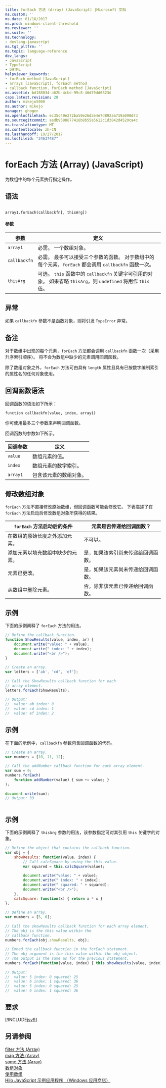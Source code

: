 ```yaml
---
title: forEach 方法 (Array) (JavaScript) |Microsoft 文档
ms.custom: ''
ms.date: 01/18/2017
ms.prod: windows-client-threshold
ms.reviewer: ''
ms.suite: ''
ms.technology:
- devlang-javascript
ms.tgt_pltfrm: ''
ms.topic: language-reference
dev_langs:
- JavaScript
- TypeScript
- DHTML
helpviewer_keywords:
- forEach method [JavaScript]
- arrays [JavaScript], forEach method
- callback function, forEach method [JavaScript]
ms.assetid: bd188034-a62b-4cbd-99c8-46d70dd6823d
caps.latest.revision: 28
author: mikejo5000
ms.author: mikejo
manager: ghogen
ms.openlocfilehash: ec35c49e272ba50e26d3e4e7d892aa719a090d73
ms.sourcegitcommit: aadb9588877418b8b55a5612c1d3842d4520ca4c
ms.translationtype: MT
ms.contentlocale: zh-CN
ms.lasthandoff: 10/27/2017
ms.locfileid: "24637487"
---
```

# <a name="foreach-method-array-javascript"></a>forEach 方法 (Array) (JavaScript)
为数组中的每个元素执行指定操作。  
  
## <a name="syntax"></a>语法  
  
```  
  
array1.forEach(callbackfn[, thisArg])  
```  
  
#### <a name="parameters"></a>参数  
  
|参数|定义|  
|---------------|----------------|  
|`array1`|必需。 一个数组对象。|  
|`callbackfn`|必需。 最多可以接受三个参数的函数。 对于数组中的每个元素，`forEach` 都会调用 `callbackfn` 函数一次。|  
|`thisArg`|可选。 `this` 函数中的 `callbackfn` 关键字可引用的对象。 如果省略 `thisArg`，则 `undefined` 将用作 `this` 值。|  
  
## <a name="exceptions"></a>异常  
 如果 `callbackfn` 参数不是函数对象，则将引发 `TypeError` 异常。  
  
## <a name="remarks"></a>备注  
 对于数组中出现的每个元素，`forEach` 方法都会调用 `callbackfn` 函数一次（采用升序索引顺序）。 将不会为数组中缺少的元素调用回调函数。  
  
 除了数组对象之外，`forEach` 方法可由具有 `length` 属性且具有已按数字编制索引的属性名的任何对象使用。  
  
## <a name="callback-function-syntax"></a>回调函数语法  
 回调函数的语法如下所示：  
  
 `function callbackfn(value, index, array1)`  
  
 你可使用最多三个参数来声明回调函数。  
  
 回调函数的参数如下所示。  
  
|回调参数|定义|  
|-----------------------|----------------|  
|`value`|数组元素的值。|  
|`index`|数组元素的数字索引。|  
|`array1`|包含该元素的数组对象。|  
  
## <a name="modifying-the-array-object"></a>修改数组对象  
 `forEach` 方法不直接修改原始数组，但回调函数可能会修改它。 下表描述了在 `forEach` 方法启动后修改数组对象所获得的结果。  
  
|`forEach` 方法启动后的条件|元素是否传递给回调函数？|  
|---------------------------------------------|------------------------------------------|  
|在数组的原始长度之外添加元素。|不可以。|  
|添加元素以填充数组中缺少的元素。|是，如果该索引尚未传递给回调函数。|  
|元素已更改。|是，如果该元素尚未传递给回调函数。|  
|从数组中删除元素。|否，除非该元素已传递给回调函数。|  
  
## <a name="example"></a>示例  
 下面的示例阐释了 `forEach` 方法的用法。  
  
```JavaScript  
// Define the callback function.  
function ShowResults(value, index, ar) {  
    document.write("value: " + value);  
    document.write(" index: " + index);  
    document.write("<br />");  
}  
  
// Create an array.  
var letters = ['ab', 'cd', 'ef'];  
  
// Call the ShowResults callback function for each  
// array element.  
letters.forEach(ShowResults);  
  
// Output:  
//  value: ab index: 0   
//  value: cd index: 1   
//  value: ef index: 2   
```  
  
## <a name="example"></a>示例  
 在下面的示例中，`callbackfn` 参数包含回调函数的代码。  
  
```JavaScript  
// Create an array.  
var numbers = [10, 11, 12];  
  
// Call the addNumber callback function for each array element.  
var sum = 0;  
numbers.forEach(  
    function addNumber(value) { sum += value; }  
);  
  
document.write(sum);  
// Output: 33  
  
```  
  
## <a name="example"></a>示例  
 下面的示例阐释了 `thisArg` 参数的用法，该参数指定可对其引用 `this` 关键字的对象。  
  
```JavaScript  
// Define the object that contains the callback function.  
var obj = {  
    showResults: function(value, index) {  
        // Call calcSquare by using the this value.  
        var squared = this.calcSquare(value);  
  
        document.write("value: " + value);  
        document.write(" index: " + index);  
        document.write(" squared: " + squared);  
        document.write("<br />");  
    },  
    calcSquare: function(x) { return x * x }  
};  
  
// Define an array.  
var numbers = [5, 6];  
  
// Call the showResults callback function for each array element.  
// The obj is the this value within the   
// callback function.  
numbers.forEach(obj.showResults, obj);  
  
// Embed the callback function in the forEach statement.  
// The obj argument is the this value within the obj object.  
// The output is the same as for the previous statement.  
numbers.forEach(function(value, index) { this.showResults(value, index) }, obj);  
  
// Output:  
//  value: 5 index: 0 squared: 25  
//  value: 6 index: 1 squared: 36  
//  value: 5 index: 0 squared: 25  
//  value: 6 index: 1 squared: 36  
```  
  
## <a name="requirements"></a>要求  
 [!INCLUDE[jsv9](../../javascript/includes/jsv9-md.md)]  
  
## <a name="see-also"></a>另请参阅  
 [filter 方法 (Array)](../../javascript/reference/filter-method-array-javascript.md)   
 [map 方法 (Array)](../../javascript/reference/map-method-array-javascript.md)   
 [some 方法 (Array)](../../javascript/reference/some-method-array-javascript.md)   
 [数组对象](../../javascript/reference/array-object-javascript.md)   
 [使用数组](../../javascript/advanced/using-arrays-javascript.md)   
 [Hilo JavaScript 示例应用程序 （Windows 应用商店）](http://hilojs.codeplex.com/SourceControl/latest)